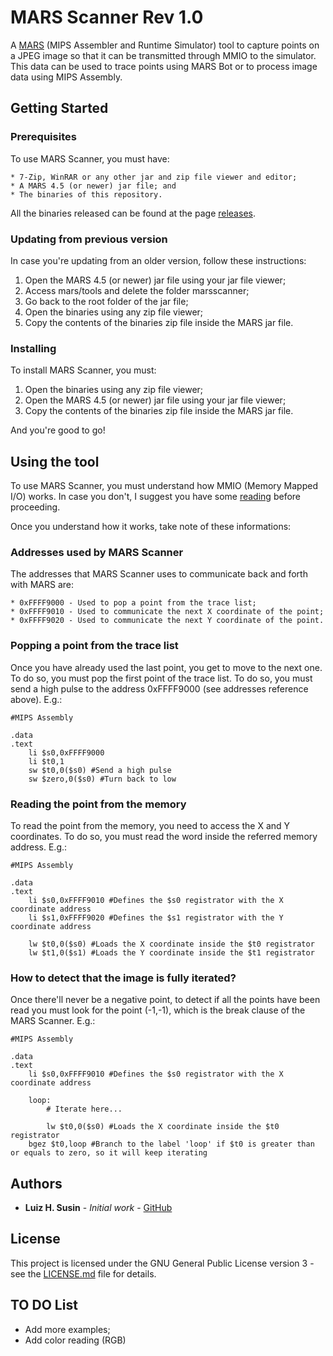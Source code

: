 # MARS Scanner Rev 1.0

A [MARS](http://courses.missouristate.edu/KenVollmar/mars/) (MIPS Assembler and Runtime Simulator) tool to capture points on a JPEG image so that it can be transmitted through MMIO to the simulator. This data can be used to trace points using MARS Bot or to process image data using MIPS Assembly.

## Getting Started

### Prerequisites
To use MARS Scanner, you must have:

```
* 7-Zip, WinRAR or any other jar and zip file viewer and editor;
* A MARS 4.5 (or newer) jar file; and
* The binaries of this repository.
```
All the binaries released can be found at the page [releases](https://github.com/luizsusin/MARS-Scanner/releases).

### Updating from previous version

In case you're updating from an older version, follow these instructions:
1. Open the MARS 4.5 (or newer) jar file using your jar file viewer;
2. Access mars/tools and delete the folder marsscanner;
3. Go back to the root folder of the jar file;
4. Open the binaries using any zip file viewer;
5. Copy the contents of the binaries zip file inside the MARS jar file.

### Installing

To install MARS Scanner, you must:
1. Open the binaries using any zip file viewer;
2. Open the MARS 4.5 (or newer) jar file using your jar file viewer;
3. Copy the contents of the binaries zip file inside the MARS jar file.

And you're good to go!

## Using the tool

To use MARS Scanner, you must understand how MMIO (Memory Mapped I/O) works. In case you don't, I suggest you have some [reading](https://en.wikipedia.org/wiki/Memory-mapped_I/O) before proceeding.

Once you understand how it works, take note of these informations:

### Addresses used by MARS Scanner

The addresses that MARS Scanner uses to communicate back and forth with MARS are:

```
* 0xFFFF9000 - Used to pop a point from the trace list;
* 0xFFFF9010 - Used to communicate the next X coordinate of the point;
* 0xFFFF9020 - Used to communicate the next Y coordinate of the point.
```

### Popping a point from the trace list

Once you have already used the last point, you get to move to the next one. To do so, you must pop the first point of the trace list. To do so, you must send a high pulse to the address 0xFFFF9000 (see addresses reference above). E.g.:

```
#MIPS Assembly

.data
.text
    li $s0,0xFFFF9000
    li $t0,1
    sw $t0,0($s0) #Send a high pulse
    sw $zero,0($s0) #Turn back to low
```

### Reading the point from the memory

To read the point from the memory, you need to access the X and Y coordinates. To do so, you must read the word inside the referred memory address. E.g.: 

```
#MIPS Assembly

.data
.text
    li $s0,0xFFFF9010 #Defines the $s0 registrator with the X coordinate address
    li $s1,0xFFFF9020 #Defines the $s1 registrator with the Y coordinate address
    
    lw $t0,0($s0) #Loads the X coordinate inside the $t0 registrator
    lw $t1,0($s1) #Loads the Y coordinate inside the $t1 registrator
```

### How to detect that the image is fully iterated?

Once there'll never be a negative point, to detect if all the points have been read you must look for the point (-1,-1), which is the break clause of the MARS Scanner. E.g.:

```
#MIPS Assembly

.data
.text
    li $s0,0xFFFF9010 #Defines the $s0 registrator with the X coordinate address
    
    loop:
        # Iterate here...
        
        lw $t0,0($s0) #Loads the X coordinate inside the $t0 registrator
    bgez $t0,loop #Branch to the label 'loop' if $t0 is greater than or equals to zero, so it will keep iterating
```

## Authors

* **Luiz H. Susin** - *Initial work* - [GitHub](https://github.com/LuizSusin)

## License

This project is licensed under the GNU General Public License version 3 - see the [LICENSE.md](LICENSE.md) file for details.

## TO DO List

* Add more examples;
* Add color reading (RGB)
